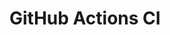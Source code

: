 # GitHub Actions CI























































































































































































































































































































































































































































































































































































































































































































































































































































































































































































































































































































































































































































































































































































































































































































































































































































































































































































































































































































































































































































































































































































































































































































































































































































































































































































































































































































































































































































































































































